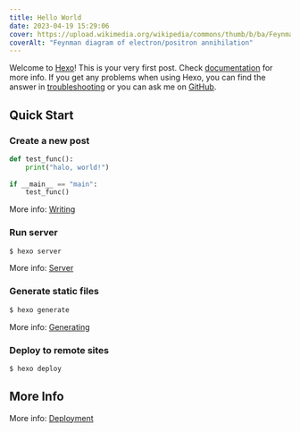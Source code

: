 ```yaml
---
title: Hello World
date: 2023-04-19 15:29:06
cover: https://upload.wikimedia.org/wikipedia/commons/thumb/b/ba/Feynman_EP_Annihilation.svg/440px-Feynman_EP_Annihilation.svg.png
coverAlt: "Feynman diagram of electron/positron annihilation"
---
```

Welcome to [Hexo](https://hexo.io/)! This is your very first post. Check [documentation](https://hexo.io/docs/) for more info. If you get any problems when using Hexo, you can find the answer in [troubleshooting](https://hexo.io/docs/troubleshooting.html) or you can ask me on [GitHub](https://github.com/hexojs/hexo/issues).

## Quick Start

### Create a new post

``` python
def test_func():
    print("halo, world!")
    
if __main__ == "main":
    test_func()
```

More info: [Writing](https://hexo.io/docs/writing.html)

### Run server

``` bash
$ hexo server
```

More info: [Server](https://hexo.io/docs/server.html)

### Generate static files

``` bash
$ hexo generate
```

More info: [Generating](https://hexo.io/docs/generating.html)

### Deploy to remote sites

``` python
$ hexo deploy
```
## More Info
More info: [Deployment](https://hexo.io/docs/one-command-deployment.html)
